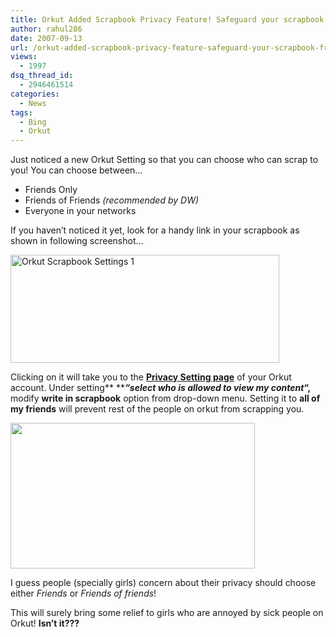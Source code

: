 ```yaml
---
title: Orkut Added Scrapbook Privacy Feature! Safeguard your scrapbook against strangers!
author: rahul286
date: 2007-09-13
url: /orkut-added-scrapbook-privacy-feature-safeguard-your-scrapbook-from-strangers/
views:
  - 1997
dsq_thread_id:
  - 2946461514
categories:
  - News
tags:
  - Bing
  - Orkut
---
```

Just noticed a new Orkut Setting so that you can choose who can scrap to you! You can choose between&#8230;

  * <div>
      Friends Only
    </div>

  * <div>
      Friends of Friends <em>(recommended by DW)</em>
    </div>

  * <div>
      Everyone in your networks
    </div>

If you haven&#8217;t noticed it yet, look for a handy link in your scrapbook as shown in following screenshot&#8230;

<img class="wp-image-51272" src="http://cdn.devilsworkshop.org/files/2007/09/orkutscrapbooksettings1.jpg" alt="Orkut Scrapbook Settings 1" width="430" height="173" />

Clicking on it will take you to the **<a href="http://www.orkut.com/PrivacySettings.aspx" onclick="_gaq.push(['_trackEvent', 'outbound-article', 'http://www.orkut.com/PrivacySettings.aspx', 'Privacy Setting page']);" title="Click here to go to Orkut Privacy Settings Page"  target="_blank">Privacy Setting page</a>** of your Orkut account. Under setting** **<span><strong><em>&#8220;select who is allowed to view my content</em>&#8220;, </strong>modify <strong>write in scrapbook</strong> option from drop-down menu. Setting it to <strong>all of my friends</strong> will prevent rest of the people on orkut from scrapping you.</span>

<img class="alignnone size-full wp-image-1252" src="http://cdn.devilsworkshop.org/files/2008/06/orkut-write-scrap-setting.jpg" alt="" width="391" height="233" />

I guess people (specially girls) concern about their privacy should choose either *Friends* or *Friends of friends*!

This will surely bring some relief to girls who are annoyed by sick people on Orkut! **Isn&#8217;t it???**
